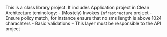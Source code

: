 ﻿This is a class library project.
It includes Application project in Clean Architecture teminology:
	- (Mostely) Invokes `Infrastructure` project
	- Ensure policy match, for instance ensure that no sms length is above 1024 charachters
	- Basic validations
	- This layer must be responsible to the API project
